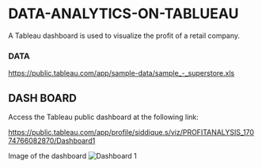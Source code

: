 # DATA-ANALYTICS-ON-TABLUEAU

A Tableau dashboard is used to visualize the profit of a retail company.

### DATA
https://public.tableau.com/app/sample-data/sample_-_superstore.xls 


## DASH BOARD

Access the Tableau public dashboard at the following link:

https://public.tableau.com/app/profile/siddique.s/viz/PROFITANALYSIS_17074766082870/Dashboard1

Image of the dashboard
![Dashboard 1](https://github.com/sidiquegithub/DATA-ANALYTICS-ON-TABLUEAU/assets/110783832/faa88ad3-22df-4ef6-b5ec-189325de44a3)
